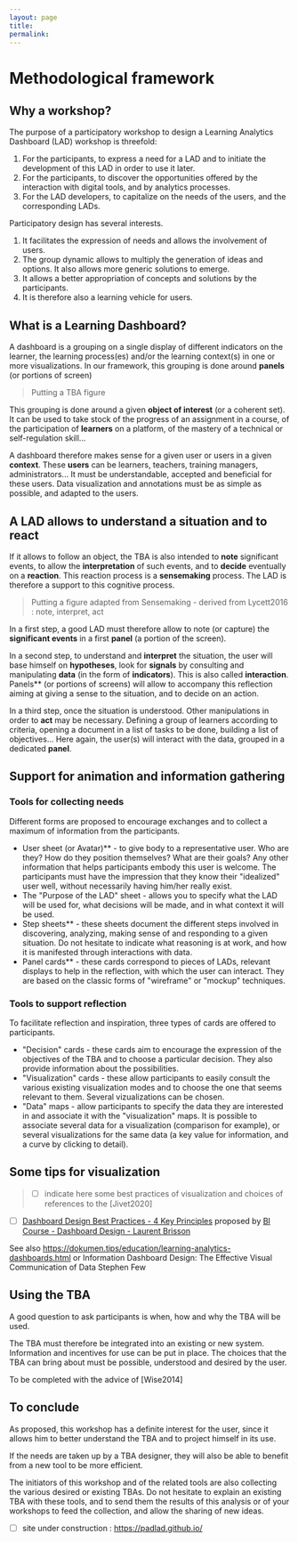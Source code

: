 ```yaml
---
layout: page
title:
permalink:
---
```

# Methodological framework

## Why a workshop?
The purpose of a participatory workshop to design a Learning Analytics Dashboard (LAD) workshop is threefold:
1. For the participants, to express a need for a LAD and to initiate the development of this LAD in order to use it later.
2. For the participants, to discover the opportunities offered by the interaction with digital tools, and by analytics processes.
3. For the LAD developers, to capitalize on the needs of the users, and the corresponding LADs.

Participatory design has several interests.
1. It facilitates the expression of needs and allows the involvement of users.
2. The group dynamic allows to multiply the generation of ideas and options. It also allows more generic solutions to emerge.
3. It allows a better appropriation of concepts and solutions by the participants.
4. It is therefore also a learning vehicle for users.

## What is a Learning Dashboard?
A dashboard is a grouping on a single display of different indicators on the learner, the learning process(es) and/or the learning context(s) in one or more visualizations.
In our framework, this grouping is done around **panels** (or portions of screen)

> Putting a TBA figure

This grouping is done around a given **object of interest** (or a coherent set). It can be used to take stock of the progress of an assignment in a course, of the participation of **learners** on a platform, of the mastery of a technical or self-regulation skill...

A dashboard therefore makes sense for a given user or users in a given **context**. These **users** can be learners, teachers, training managers, administrators...  It must be understandable, accepted and beneficial for these users. Data visualization and annotations must be as simple as possible, and adapted to the users.

## A LAD allows to understand a situation and to react

If it allows to follow an object, the TBA is also intended to **note** significant events, to allow the **interpretation** of such events, and to **decide** eventually on a **reaction**. This reaction process is a **sensemaking** process. The LAD is therefore a support to this cognitive process.

> Putting a figure adapted from Sensemaking - derived from Lycett2016 : note, interpret, act

In a first step, a good LAD must therefore allow to note (or capture) the **significant events** in a first **panel** (a portion of the screen).

In a second step, to understand and **interpret** the situation, the user will base himself on **hypotheses**, look for **signals** by consulting and manipulating **data** (in the form of **indicators**). This is also called **interaction**. Panels** (or portions of screens) will allow to accompany this reflection aiming at giving a sense to the situation, and to decide on an action.

In a third step, once the situation is understood. Other manipulations in order to **act** may be necessary. Defining a group of learners according to criteria, opening a document in a list of tasks to be done, building a list of objectives... Here again, the user(s) will interact with the data, grouped in a dedicated **panel**.

## Support for animation and information gathering  

### Tools for collecting needs
Different forms are proposed to encourage exchanges and to collect a maximum of information from the participants.
* User sheet (or Avatar)** - to give body to a representative user. Who are they? How do they position themselves? What are their goals? Any other information that helps participants embody this user is welcome.
The participants must have the impression that they know their "idealized" user well, without necessarily having him/her really exist.  
* The "Purpose of the LAD" sheet - allows you to specify what the LAD will be used for, what decisions will be made, and in what context it will be used.
* Step sheets** - these sheets document the different steps involved in discovering, analyzing, making sense of and responding to a given situation. Do not hesitate to indicate what reasoning is at work, and how it is manifested through interactions with data.
* Panel cards** - these cards correspond to pieces of LADs, relevant displays to help in the reflection, with which the user can interact. They are based on the classic forms of "wireframe" or "mockup" techniques.

### Tools to support reflection
To facilitate reflection and inspiration, three types of cards are offered to participants.
* "Decision" cards - these cards aim to encourage the expression of the objectives of the TBA and to choose a particular decision. They also provide information about the possibilities.
* "Visualization" cards - these allow participants to easily consult the various existing visualization modes and to choose the one that seems relevant to them. Several vizualizations can be chosen.
* "Data" maps - allow participants to specify the data they are interested in and associate it with the "visualization" maps. It is possible to associate several data for a visualization (comparison for example), or several visualizations for the same data (a key value for information, and a curve by clicking to detail).

## Some tips for visualization

> - [ ] indicate here some best practices of visualization and choices of references to the [Jivet2020]
- [ ] [Dashboard Design Best Practices - 4 Key Principles](https://www.sisense.com/blog/4-design-principles-creating-better-dashboards/)
proposed by [BI Course - Dashboard Design - Laurent Brisson](https://formations.imt-atlantique.fr/bi/bi_tableaux_de_bord_conception.html)

See also https://dokumen.tips/education/learning-analytics-dashboards.html
or
Information Dashboard Design: The Effective Visual Communication of Data
Stephen Few

## Using the TBA

A good question to ask participants is when, how and why the TBA will be used.

The TBA must therefore be integrated into an existing or new system. Information and incentives for use can be put in place. The choices that the TBA can bring about must be possible, understood and desired by the user.

To be completed with the advice of [Wise2014]


## To conclude
As proposed, this workshop has a definite interest for the user, since it allows him to better understand the TBA and to project himself in its use.

If the needs are taken up by a TBA designer, they will also be able to benefit from a new tool to be more efficient.

The initiators of this workshop and of the related tools are also collecting the various desired or existing TBAs. Do not hesitate to explain an existing TBA with these tools, and to send them the results of this analysis or of your workshops to feed the collection, and allow the sharing of new ideas.

- [ ] site under construction : https://padlad.github.io/
